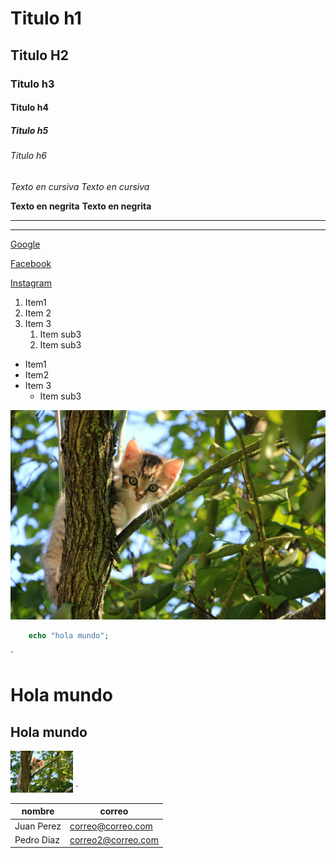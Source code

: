 <!-- Titulos -->
# Titulo h1
## Titulo H2
### Titulo h3
#### Titulo h4
##### Titulo h5
###### Titulo h6

<!-- Cursiva -->
*Texto en cursiva*
_Texto en cursiva_

<!-- Negrita -->
**Texto en negrita**
__Texto en negrita__

<!-- Divisiones -->
---
___

<!-- Links -->
[Google](https://www.google.com/)

[Facebook](https://www.facebook.com/)

[Instagram](https://www.instagram.com/)

<!-- Listas OL Y UL -->
1. Item1
1. Item 2
1. Item 3
    1. Item sub3
    1. Item sub3

* Item1
* Item2
* Item 3
    * Item sub3
        
<!-- Imagenes -->
![Imagen](img/1.jpg)

<!-- Bloques de codigo -->
```php
    echo "hola mundo";
```

<!-- Insertar html -->
´
<h1>Hola mundo</h1>
<h2>Hola mundo</h2>

<img width= "100px" src="img/1.jpg" alt="">
´

<!-- Tablas -->
| nombre | correo |
| --- | --- |
| Juan Perez | correo@correo.com |
| Pedro Diaz | correo2@correo.com  |